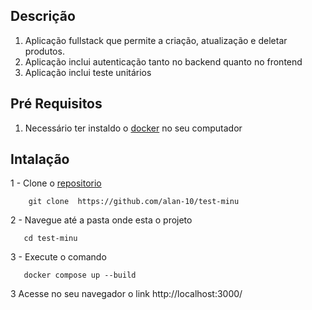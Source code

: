 ## Descrição 
1.  Aplicação fullstack que permite a criação, atualização e deletar produtos.
2.  Aplicação inclui autenticação tanto no backend quanto no frontend
3.  Aplicação inclui teste unitários

## Pré Requisitos
1. Necessário ter instaldo o [docker](https://www.docker.com/) no seu computador

## Intalação
1 - Clone o [repositorio](https://github.com/alan-10/test-minu) 

 ```
     git clone  https://github.com/alan-10/test-minu 
```
2 - Navegue até a pasta onde esta o projeto

```
   cd test-minu
```

3 - Execute o comando 
```
   docker compose up --build  
```

3 Acesse no seu navegador o link http://localhost:3000/
